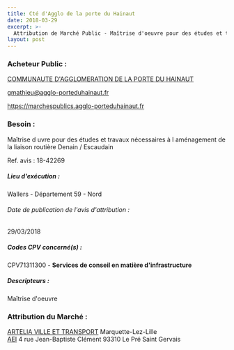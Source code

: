 ```yaml
---
title: Cté d'Agglo de la porte du Hainaut
date: 2018-03-29
excerpt: >-
  Attribution de Marché Public - Maîtrise d'oeuvre pour des études et travaux nécessaires à l'aménagement de la liaison routière Denain / Escaudain
layout: post
---
```


### Acheteur Public : 
<a href="/acheteur-133/siren-200042190"> COMMUNAUTE D'AGGLOMERATION DE LA PORTE DU HAINAUT</a><br/>



gmathieu@agglo-porteduhainaut.fr


https://marchespublics.agglo-porteduhainaut.fr
### Besoin :

Maîtrise d uvre pour des études et travaux nécessaires à l aménagement de la liaison routière Denain / Escaudain

Ref. avis : 18-42269


##### Lieu d'exécution :

Wallers - Département 59 - Nord

###### Date de publication de l'avis d'attribution : 
29/03/2018

##### Codes CPV concerné(s) :
CPV71311300 - **Services de conseil en matière d'infrastructure** <br/>

##### Descripteurs :
Maîtrise d'oeuvre <br/>

### Attribution du Marché :
<a href="/entreprise-562/siren-444523526"> ARTELIA VILLE ET TRANSPORT</a>      Marquette-Lez-Lille <br/>
<a href="/entreprise-557/siren-414982959"> AEI</a>    4 rue Jean-Baptiste Clément 93310 Le Pré Saint Gervais <br/>
